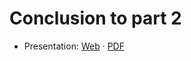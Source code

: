 # Conclusion to part 2

- Presentation:
  [Web](https://heig-vd-dai-course.github.io/heig-vd-dai-course/18-conclusion-to-part-2/)
  ·
  [PDF](https://heig-vd-dai-course.github.io/heig-vd-dai-course/18-conclusion-to-part-2/18-conclusion-to-part-2.pdf)
